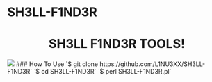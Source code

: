 # SH3LL-F1ND3R
<h1 align="center">SH3LL F1ND3R TOOLS</a>!</h1>
<img src="https://github.com/L1NU3XX/SH3LL-F1ND3R/img/L1NU3X"></img>
### How To Use
`$ git clone https://github.com/L1NU3XX/SH3LL-F1ND3R`
`$ cd SH3LL-F1ND3R`
`$ perl SH3LL-F1ND3R.pl`
